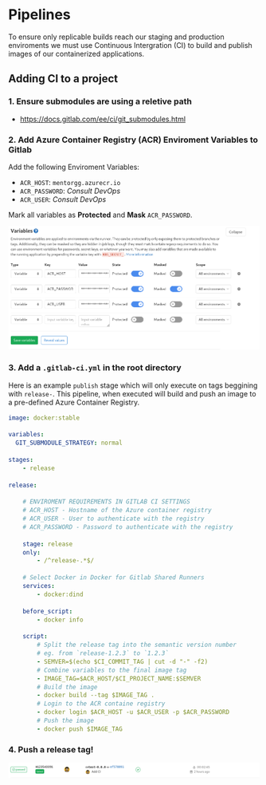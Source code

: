 # Pipelines

To ensure only replicable builds reach our staging and production enviroments we must use Continuous Intergration (CI) to build and publish images of our containerized applications.

## Adding CI to a project

### 1. Ensure submodules are using a reletive path

- https://docs.gitlab.com/ee/ci/git_submodules.html

### 2. Add Azure Container Registry (ACR) Enviroment Variables to Gitlab

Add the following Enviroment Variables:

- `ACR_HOST`: `mentorgg.azurecr.io`
- `ACR_PASSWORD`: *Consult DevOps*
- `ACR_USER`: *Consult DevOps*

Mark all variables as **Protected** and **Mask** `ACR_PASSWORD`.

![alt text](./Images/ci_vars.png "Gitlab Enviroment Variable Setup")

### 3. Add a `.gitlab-ci.yml` in the root directory

Here is an example `publish` stage which will only execute on tags beggining with `release-`.
This pipeline, when executed will build and push an image to a pre-defined Azure Container Registry.

```yml
image: docker:stable

variables:
  GIT_SUBMODULE_STRATEGY: normal

stages:
    - release

release:

    # ENVIROMENT REQUIREMENTS IN GITLAB CI SETTINGS
    # ACR_HOST - Hostname of the Azure container registry
    # ACR_USER - User to authenticate with the registry
    # ACR_PASSWORD - Password to authenticate with the registry

    stage: release
    only:
        - /^release-.*$/

    # Select Docker in Docker for Gitlab Shared Runners
    services:
        - docker:dind

    before_script:
        - docker info

    script:
        # Split the release tag into the semantic version number
        # eg. from `release-1.2.3` to `1.2.3`
        - SEMVER=$(echo $CI_COMMIT_TAG | cut -d "-" -f2)
        # Combine variables to the final image tag
        - IMAGE_TAG=$ACR_HOST/$CI_PROJECT_NAME:$SEMVER
        # Build the image
        - docker build --tag $IMAGE_TAG .
        # Login to the ACR containe registry
        - docker login $ACR_HOST -u $ACR_USER -p $ACR_PASSWORD
        # Push the image
        - docker push $IMAGE_TAG
```

### 4. Push a release tag!

![alt test](./Images/ci_success.png "Example Success Pipeline")

